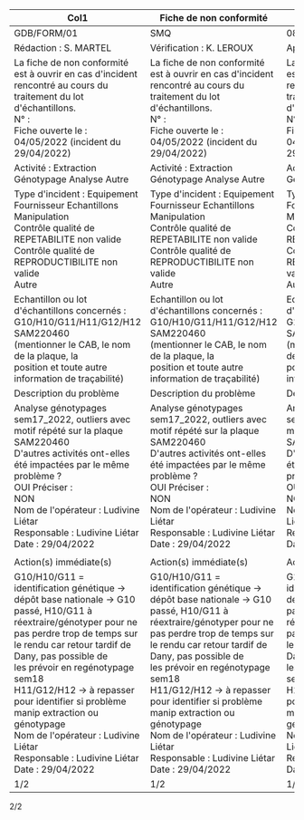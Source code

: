 |Col1|Fiche de non conformité|Version 1.0|
|---|---|---|
|GDB/FORM/01|SMQ|08/12/2021|
|Rédaction : S. MARTEL|Vérification : K. LEROUX|Approbation : L. LIETAR|
|La fiche de non conformité est à ouvrir en cas d'incident rencontré au cours du traitement du lot d'échantillons.<br>N° :<br>Fiche ouverte le : 04/05/2022 (incident du 29/04/2022)|La fiche de non conformité est à ouvrir en cas d'incident rencontré au cours du traitement du lot d'échantillons.<br>N° :<br>Fiche ouverte le : 04/05/2022 (incident du 29/04/2022)|La fiche de non conformité est à ouvrir en cas d'incident rencontré au cours du traitement du lot d'échantillons.<br>N° :<br>Fiche ouverte le : 04/05/2022 (incident du 29/04/2022)|
|Activité : Extraction Génotypage Analyse Autre|Activité : Extraction Génotypage Analyse Autre|Activité : Extraction Génotypage Analyse Autre|
|Type d'incident : Equipement Fournisseur Echantillons Manipulation<br>Contrôle qualité de REPETABILITE non valide<br>Contrôle qualité de REPRODUCTIBILITE non valide<br>Autre|Type d'incident : Equipement Fournisseur Echantillons Manipulation<br>Contrôle qualité de REPETABILITE non valide<br>Contrôle qualité de REPRODUCTIBILITE non valide<br>Autre|Type d'incident : Equipement Fournisseur Echantillons Manipulation<br>Contrôle qualité de REPETABILITE non valide<br>Contrôle qualité de REPRODUCTIBILITE non valide<br>Autre|
|Echantillon ou lot d'échantillons concernés : G10/H10/G11/H11/G12/H12 SAM220460<br>(mentionner le CAB, le nom de la plaque, la<br>position et toute autre information de traçabilité)|Echantillon ou lot d'échantillons concernés : G10/H10/G11/H11/G12/H12 SAM220460<br>(mentionner le CAB, le nom de la plaque, la<br>position et toute autre information de traçabilité)|Echantillon ou lot d'échantillons concernés : G10/H10/G11/H11/G12/H12 SAM220460<br>(mentionner le CAB, le nom de la plaque, la<br>position et toute autre information de traçabilité)|
|Description du problème|Description du problème|Description du problème|
|Analyse génotypages sem17_2022, outliers avec motif répété sur la plaque SAM220460<br>D'autres activités ont-elles été impactées par le même problème ?<br>OUI Préciser :<br>NON<br>Nom de l'opérateur : Ludivine Liétar<br>Responsable : Ludivine Liétar<br>Date : 29/04/2022|Analyse génotypages sem17_2022, outliers avec motif répété sur la plaque SAM220460<br>D'autres activités ont-elles été impactées par le même problème ?<br>OUI Préciser :<br>NON<br>Nom de l'opérateur : Ludivine Liétar<br>Responsable : Ludivine Liétar<br>Date : 29/04/2022|Analyse génotypages sem17_2022, outliers avec motif répété sur la plaque SAM220460<br>D'autres activités ont-elles été impactées par le même problème ?<br>OUI Préciser :<br>NON<br>Nom de l'opérateur : Ludivine Liétar<br>Responsable : Ludivine Liétar<br>Date : 29/04/2022|
||||
|Action(s) immédiate(s)|Action(s) immédiate(s)|Action(s) immédiate(s)|
|G10/H10/G11 = identification génétique -> dépôt base nationale -> G10 passé, H10/G11 à<br>réextraire/génotyper pour ne pas perdre trop de temps sur le rendu car retour tardif de Dany, pas possible de<br>les prévoir en regénotypage sem18<br>H11/G12/H12 -> à repasser pour identifier si problème manip extraction ou génotypage<br>Nom de l'opérateur : Ludivine Liétar<br>Responsable : Ludivine Liétar<br>Date : 29/04/2022|G10/H10/G11 = identification génétique -> dépôt base nationale -> G10 passé, H10/G11 à<br>réextraire/génotyper pour ne pas perdre trop de temps sur le rendu car retour tardif de Dany, pas possible de<br>les prévoir en regénotypage sem18<br>H11/G12/H12 -> à repasser pour identifier si problème manip extraction ou génotypage<br>Nom de l'opérateur : Ludivine Liétar<br>Responsable : Ludivine Liétar<br>Date : 29/04/2022|G10/H10/G11 = identification génétique -> dépôt base nationale -> G10 passé, H10/G11 à<br>réextraire/génotyper pour ne pas perdre trop de temps sur le rendu car retour tardif de Dany, pas possible de<br>les prévoir en regénotypage sem18<br>H11/G12/H12 -> à repasser pour identifier si problème manip extraction ou génotypage<br>Nom de l'opérateur : Ludivine Liétar<br>Responsable : Ludivine Liétar<br>Date : 29/04/2022|
|1/2|1/2|1/2|

2/2

